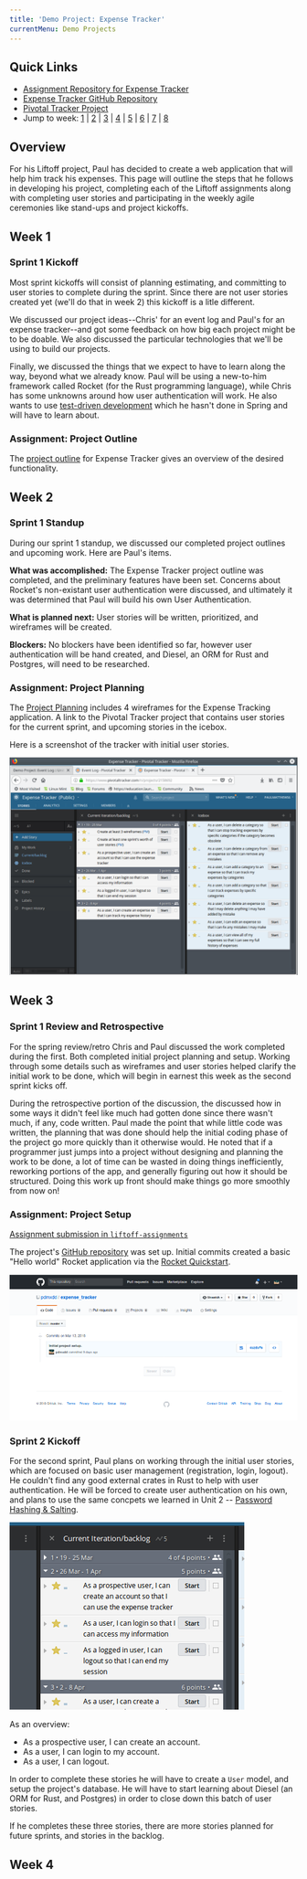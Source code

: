 ```yaml
---
title: 'Demo Project: Expense Tracker'
currentMenu: Demo Projects
---
```


## Quick Links
- [Assignment Repository for Expense Tracker](https://github.com/pdmxdd/liftoff-assignments)
- [Expense Tracker GitHub Repository](https://github.com/pdmxdd/expense_tracker)
- [Pivotal Tracker Project](https://www.pivotaltracker.com/n/projects/2158692)
- Jump to week: [1](#week-1) | [2](#week-2) | [3](#week-3) | [4](#week-4) | [5](#week-5) | [6](#week-6) | [7](#week-7) | [8](#week-8)

## Overview

For his Liftoff project, Paul has decided to create a web application that will help him track his expenses. This page will outline the steps that he follows in developing his project, completing each of the Liftoff assignments along with completing user stories and participating in the weekly agile ceremonies like stand-ups and project kickoffs.

## Week 1

### Sprint 1 Kickoff

Most sprint kickoffs will consist of planning estimating, and committing to user stories to complete during the sprint. Since there are not user stories created yet (we'll do that in week 2) this kickoff is a litle different.

We discussed our project ideas--Chris' for an event log and Paul's for an expense tracker--and got some feedback on how big each project might be to be doable. We also discussed the particular technologies that we'll be using to build our projects.

Finally, we discussed the things that we expect to have to learn along the way, beyond what we already know. Paul will be using a new-to-him framework called Rocket (for the Rust programming language), while Chris has some unknowns around how user authentication will work. He also wants to use [test-driven development](https://en.wikipedia.org/wiki/Test-driven_development) which he hasn't done in Spring and will have to learn about.

### Assignment: Project Outline

The [project outline](https://github.com/pdmxdd/liftoff-assignments/tree/master/P2-Project_Outline) for Expense Tracker gives an overview of the desired functionality.

## Week 2

### Sprint 1 Standup

During our sprint 1 standup, we discussed our completed project outlines and upcoming work. Here are Paul's items.

**What was accomplished:**
The Expense Tracker project outline was completed, and the preliminary features have been set. Concerns about Rocket's non-existant user authentication were discussed, and ultimately it was determined that Paul will build his own User Authentication.

**What is planned next:**
User stories will be written, prioritized, and wireframes will be created.

**Blockers:**
No blockers have been identified so far, however user authentication will be hand created, and Diesel, an ORM for Rust and Postgres, will need to be researched.

### Assignment: Project Planning
The [Project Planning](https://github.com/pdmxdd/liftoff-assignments/blob/master/P3-Project_Planning/) includes 4 wireframes for the Expense Tracking application. A link to the Pivotal Tracker project that contains user stories for the current sprint, and upcoming stories in the icebox.

Here is a screenshot of the tracker with initial user stories.

![Sprint 1 Stories](images/sprint_1_stories.png)

## Week 3

### Sprint 1 Review and Retrospective

For the spring review/retro Chris and Paul discussed the work completed during the first. Both completed initial project planning and setup. Working through some details such as wireframes and user stories helped clarify the initial work to be done, which will begin in earnest this week as the second sprint kicks off.

During the retrospective portion of the discussion, the discussed how in some ways it didn't feel like much had gotten done since there wasn't much, if any, code written. Paul made the point that while little code was written, the planning that was done should help the initial coding phase of the project go more quickly than it otherwise would. He noted that if a programmer just jumps into a project without designing and planning the work to be done, a lot of time can be wasted in doing things inefficiently, reworking portions of the app, and generally figuring out how it should be structured. Doing this work up front should make things go more smoothly from now on!

### Assignment: Project Setup

[Assignment submission in `liftoff-assignments`](https://github.com/pdmxdd/liftoff-assignments/tree/master/P4-Project_Setup)

The project's [GitHub repository](https://github.com/pdmxdd/expense-tracker) was set up. Initial commits created a basic "Hello world" Rocket application via the [Rocket Quickstart](https://rocket.rs/guide/quickstart/).

![Initial commits](images/expense-tracker-initial-commit.png)

### Sprint 2 Kickoff

For the second sprint, Paul plans on working through the initial user stories, which are focused on basic user management (registration, login, logout). He couldn't find any good external crates in Rust to help with user authentication. He will be forced to create user authentication on his own, and plans to use the same concpets we learned in Unit 2 -- [Password Hashing & Salting](https://education.launchcode.org/web-fundamentals/class-prep/13/).

![Sprint 2 user stories](images/sprint_2_stories.png)

As an overview:
- As a prospective user, I can create an account.
- As a user, I can login to my account.
- As a user, I can logout.

In order to complete these stories he will have to create a `User` model, and setup the project's database. He will have to start learning about Diesel (an ORM for Rust, and Postgres) in order to close down this batch of user stories.

If he completes these three stories, there are more stories planned for future sprints, and stories in the backlog.

## Week 4